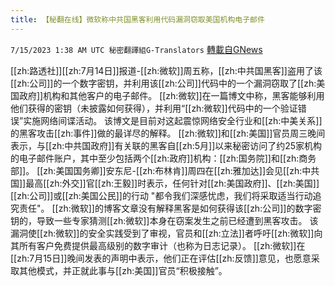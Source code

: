 ```yaml
---
title: 【秘翻在线】微软称中共国黑客利用代码漏洞窃取美国机构电子邮件
---
```

`7/15/2023 1:38 AM UTC 秘密翻譯組G-Translators` [轉載自GNews](https://gnews.org/articles/1461836)

[[zh:路透社]][[zh:7月14日]]报道-[[zh:微软]]周五称，[[zh:中共国黑客]]盗用了该[[zh:公司]]的一个数字密钥，并利用该[[zh:公司]]代码中的一个漏洞窃取了[[zh:美国政府]]机构和其他客户的电子邮件。
[[zh:微软]]在一篇博文中称，黑客能够利用他们获得的密钥（未披露如何获得），并利用“[[zh:微软]]代码中的一个验证错误”实施网络间谍活动。
该博文是目前对这起震惊网络安全行业和[[zh:中美关系]]的黑客攻击[[zh:事件]]做的最详尽的解释。
[[zh:微软]]和[[zh:美国]]官员周三晚间表示，与[[zh:中共国政府]]有关联的黑客自[[zh:5月]]以来秘密访问了约25家机构的电子邮件账户，其中至少包括两个[[zh:政府]]机构：[[zh:国务院]]和[[zh:商务部]]。
[[zh:美国国务卿]]安东尼-[[zh:布林肯]]周四在[[zh:雅加达]]会见[[zh:中共国]]最高[[zh:外交]]官[[zh:王毅]]时表示，任何针对[[zh:美国政府]]、[[zh:美国]][[zh:公司]]或[[zh:美国公民]]的行动 "都令我们深感忧虑，我们将采取适当行动追究责任"。
[[zh:微软]]的博客文章没有解释黑客是如何获得该[[zh:公司]]的数字密钥的，导致一些专家猜测[[zh:微软]]本身在窃案发生之前已经遭到黑客攻击。
该漏洞使[[zh:微软]]的安全实践受到了审视，官员和[[zh:立法]]者呼吁[[zh:微软]]向其所有客户免费提供最高级别的数字审计（也称为日志记录）。
[[zh:微软]]在[[zh:7月15日]]晚间发表的声明中表示，他们正在评估[[zh:反馈]]意见，也愿意采取其他模式，并正就此事与[[zh:美国]]官员“积极接触”。
